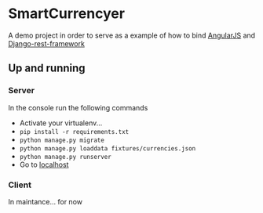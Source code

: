 # SmartCurrencyer

A demo project in order to serve as a example of how to bind [AngularJS](https://angular.io/) and [Django-rest-framework](http://www.django-rest-framework.org/)


## Up and running

### Server

In the console run the following commands

+ Activate your virtualenv...
+ `pip install -r requirements.txt`
+ `python manage.py migrate`
+ `python manage.py loaddata fixtures/currencies.json`
+ `python manage.py runserver`
+ Go to [localhost](http://localhost:8000)

### Client

In maintance... for now